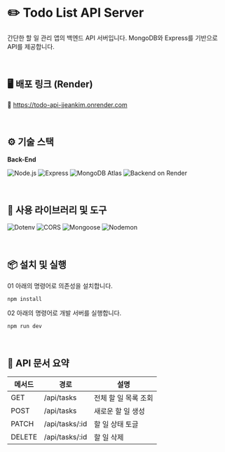 # ✏️ Todo List API Server

간단한 할 일 관리 앱의 백엔드 API 서버입니다.
MongoDB와 Express를 기반으로 API를 제공합니다.

<br/>

## 🖥️ 배포 링크 (Render)

🔗 https://todo-api-jjeankim.onrender.com

<br/>

## ⚙️ 기술 스택

**Back-End**

![Node.js](https://img.shields.io/badge/Node.js-5FA04E?style=for-the-badge&logo=nodedotjs&logoColor=black)
![Express](https://img.shields.io/badge/Express-888888?style=for-the-badge&logo=express&logoColor=white)
![MongoDB Atlas](https://img.shields.io/badge/MongoDB_Atlas-47A248?style=for-the-badge&logo=mongodb&logoColor=white)
![Backend on Render](https://img.shields.io/badge/Backend_on-Render-0099FF?style=for-the-badge&logo=render&logoColor=white)

<br/>

## 🔨 사용 라이브러리 및 도구
![Dotenv](https://img.shields.io/badge/dotenv-000000?style=for-the-badge)
![CORS](https://img.shields.io/badge/cors-7D4698?style=for-the-badge)
![Mongoose](https://img.shields.io/badge/Mongoose-880000?style=for-the-badge&logo=mongoose&logoColor=white)
![Nodemon](https://img.shields.io/badge/nodemon-76D04B?style=for-the-badge)

<br/>

## 📦 설치 및 실행

01 아래의 명령어로 의존성을 설치합니다.
```
npm install
```
02 아래의 명령어로 개발 서버를 실행합니다.
```
npm run dev
```

<br/>

## 📡 API 문서 요약
| 메서드    | 경로              | 설명           |
| ------ | --------------- | ------------ |
| GET    | /api/tasks      | 전체 할 일 목록 조회 |
| POST   | /api/tasks      | 새로운 할 일 생성   |
| PATCH  | /api/tasks/\:id | 할 일 상태 토글    |
| DELETE | /api/tasks/\:id | 할 일 삭제       |

